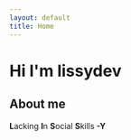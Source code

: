 ```yaml
---
layout: default
title: Home
---
```


# Hi I'm lissydev

## About me
**L**acking **I**n **S**ocial **S**kills **-Y**